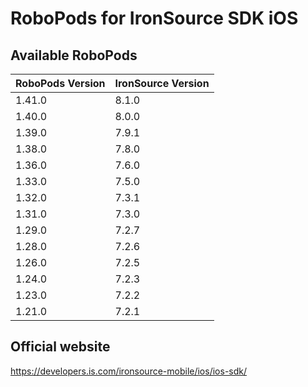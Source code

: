 # RoboPods for IronSource SDK iOS

## Available RoboPods

| RoboPods Version | IronSource Version |
|------------------|--------------------|
| 1.41.0           | 8.1.0              |
| 1.40.0           | 8.0.0              |
| 1.39.0           | 7.9.1              |
| 1.38.0           | 7.8.0              |
| 1.36.0           | 7.6.0              |
| 1.33.0           | 7.5.0              |
| 1.32.0           | 7.3.1              |
| 1.31.0           | 7.3.0              |
| 1.29.0           | 7.2.7              |
| 1.28.0           | 7.2.6              |
| 1.26.0           | 7.2.5              |
| 1.24.0           | 7.2.3              |
| 1.23.0           | 7.2.2              |
| 1.21.0           | 7.2.1              |

## Official website
https://developers.is.com/ironsource-mobile/ios/ios-sdk/